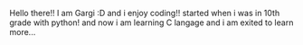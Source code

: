Hello there!! I am Gargi :D
and i enjoy coding!! 
started when i was in 10th grade with python!
and now i am learning C langage and i am exited to learn more...

<!---
GargiMittal/GargiMittal is a ✨ special ✨ repository because its `README.md` (this file) appears on your GitHub profile.
You can click the Preview link to take a look at your changes.
--->
